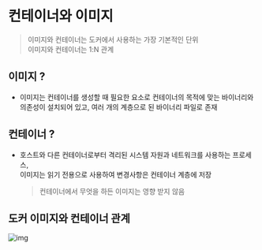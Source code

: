 # 컨테이너와 이미지
> 이미지와 컨테이너는 도커에서 사용하는 가장 기본적인 단위 <br>
> 이미지와 컨테이너는 1:N 관계

## 이미지 ?
* 이미지는 컨테이너를 생성할 때 필요한 요소로 컨테이너의 목적에 맞는 바이너리와<br>
  의존성이 설치되어 있고, 여러 개의 계층으로 된 바이너리 파일로 존재
  
## 컨테이너 ?
* 호스트와 다른 컨테이너로부터 격리된 시스템 자원과 네트워크를 사용하는 프로세스,<br>
  이미지는 읽기 전용으로 사용하여 변경사항은 컨테이너 계층에 저장<br>
  > 컨테이너에서 무엇을 하든 이미지는 영향 받지 않음

## 도커 이미지와 컨테이너 관계
![img](https://user-images.githubusercontent.com/80312713/151649435-5e942fa0-67b2-4b44-80e3-4f8d25742e83.png)
